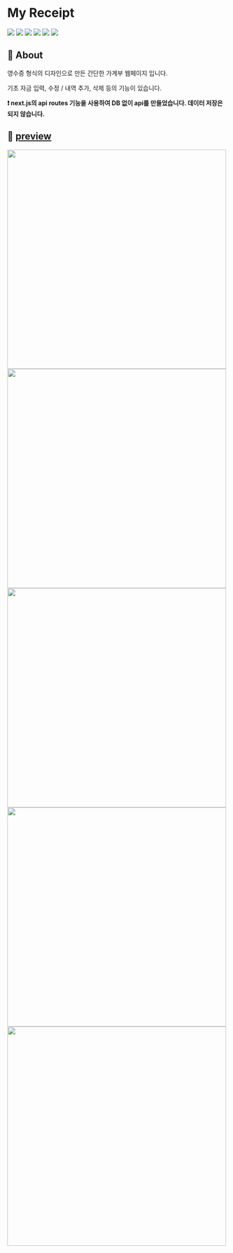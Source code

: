 # My Receipt

<img src="https://img.shields.io/badge/react-61DAFB?style=flat&logo=react&logoColor=black"> <img src="https://img.shields.io/badge/Next.js-000000?style=flat-square&logo=Next.js&logoColor=white"> <img src="https://img.shields.io/badge/typescript-3178C6?style=flat&logo=typescript&logoColor=white"> <img src="https://img.shields.io/badge/tailwind css-06B6D4?style=flat&logo=tailwindcss&logoColor=white"> <img src="https://img.shields.io/badge/vercel-000000?style=flat&logo=vercel&logoColor=white">  <img src="https://img.shields.io/badge/recoil-3578E5?style=flat">

## 🔎 About

영수증 형식의 디자인으로 만든 간단한 가계부 웹페이지 입니다.

기초 자금 입력, 수정 / 내역 추가, 삭제 등의 기능이 있습니다.

**❗ next.js의 api routes 기능을 사용하여 DB 없이 api를 만들었습니다. 데이터 저장은 되지 않습니다.**

## 🔗 [preview](https://receipt-beta.vercel.app/)

<img src="https://cdn.discordapp.com/attachments/988588908575080518/1032649837121912863/unknown.png" width="500px">
<img src="https://cdn.discordapp.com/attachments/988588908575080518/1032649978142785629/unknown.png" width="500px">
<img src="https://cdn.discordapp.com/attachments/988588908575080518/1032650365608402984/unknown.png" width="500px">
<img src="https://cdn.discordapp.com/attachments/988588908575080518/1032650397963259914/unknown.png" width="500px">
<img src="https://cdn.discordapp.com/attachments/988588908575080518/1032650487826231316/unknown.png" width="500px">
